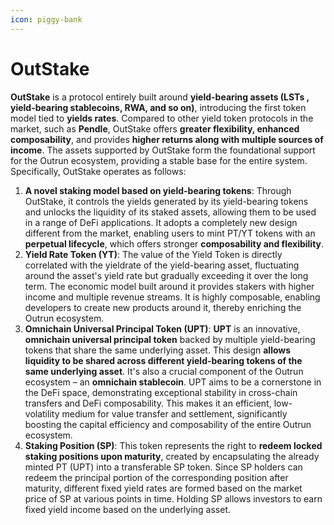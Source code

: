 ```yaml
---
icon: piggy-bank
---
```


# OutStake

**OutStake** is a protocol entirely built around **yield-bearing assets (LSTs , yield-bearing stablecoins, RWA, and so on)**, introducing the first token model tied to **yields rates**. Compared to other yield token protocols in the market, such as **Pendle**, OutStake offers **greater flexibility, enhanced composability**, and provides **higher returns along with multiple sources of income**. The assets supported by OutStake form the foundational support for the Outrun ecosystem, providing a stable base for the entire system. Specifically, OutStake operates as follows:

1. **A novel staking model based on yield-bearing tokens**: Through OutStake, it controls the yields generated by its yield-bearing tokens and unlocks the liquidity of its staked assets, allowing them to be used in a range of DeFi applications. It adopts a completely new design different from the market, enabling users to mint PT/YT tokens with an **perpetual lifecycle**, which offers stronger **composability and flexibility**.
2. **Yield Rate Token (YT)**: The value of the Yield Token is directly correlated with the yieldrate of the yield-bearing asset, fluctuating around the asset's yield rate but gradually exceeding it over the long term. The economic model built around it provides stakers with higher income and multiple revenue streams. It is highly composable, enabling developers to create new products around it, thereby enriching the Outrun ecosystem‌.
3. **Omnichain Universal Principal Token (UPT)**: **UPT** is an innovative, **omnichain universal principal token** backed by multiple yield-bearing tokens that share the same underlying asset. This design **allows liquidity to be shared across different yield-bearing tokens of the same underlying asset**. It's also a crucial component of the Outrun ecosystem – an **omnichain stablecoin**. UPT aims to be a cornerstone in the DeFi space, demonstrating exceptional stability in cross-chain transfers and DeFi composability. This makes it an efficient, low-volatility medium for value transfer and settlement, significantly boosting the capital efficiency and composability of the entire Outrun ecosystem.
4. **Staking Position (SP)**: This token represents the right to **redeem locked staking positions upon maturity**, created by encapsulating the already minted PT (UPT) into a transferable SP token. Since SP holders can redeem the principal portion of the corresponding position after maturity, different fixed yield rates are formed based on the market price of SP at various points in time. Holding SP allows investors to earn fixed yield income based on the underlying asset‌.
